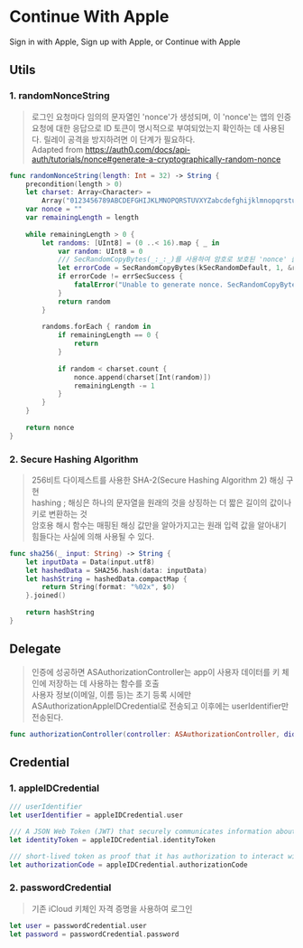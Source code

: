 # Continue With Apple
Sign in with Apple, Sign up with Apple, or Continue with Apple

## Utils
### 1. randomNonceString
>로그인 요청마다 임의의 문자열인 'nonce'가 생성되며, 이 'nonce'는 앱의 인증 요청에 대한 응답으로 ID 토큰이 명시적으로 부여되었는지 확인하는 데 사용된다. 릴레이 공격을 방지하려면 이 단계가 필요하다.
><br>
>Adapted from https://auth0.com/docs/api-auth/tutorials/nonce#generate-a-cryptographically-random-nonce
```swift
func randomNonceString(length: Int = 32) -> String {
    precondition(length > 0)
    let charset: Array<Character> =
        Array("0123456789ABCDEFGHIJKLMNOPQRSTUVXYZabcdefghijklmnopqrstuvwxyz-._")
    var nonce = ""
    var remainingLength = length
    
    while remainingLength > 0 {
        let randoms: [UInt8] = (0 ..< 16).map { _ in
            var random: UInt8 = 0
            /// SecRandomCopyBytes(_:_:_)를 사용하여 암호로 보호된 'nonce' 를 생성한다.
            let errorCode = SecRandomCopyBytes(kSecRandomDefault, 1, &random)
            if errorCode != errSecSuccess {
                fatalError("Unable to generate nonce. SecRandomCopyBytes failed with OSStatus \(errorCode)")
            }
            return random
        }
        
        randoms.forEach { random in
            if remainingLength == 0 {
                return
            }
            
            if random < charset.count {
                nonce.append(charset[Int(random)])
                remainingLength -= 1
            }
        }
    }
    
    return nonce
}
```

### 2. Secure Hashing Algorithm
>256비트 다이제스트를 사용한 SHA-2(Secure Hashing Algorithm 2) 해싱 구현
><br>
>hashing ; 해싱은 하나의 문자열을 원래의 것을 상징하는 더 짧은 길이의 값이나 키로 변환하는 것
><br>
>암호용 해시 함수는 매핑된 해싱 값만을 알아가지고는 원래 입력 값을 알아내기 힘들다는 사실에 의해 사용될 수 있다.
```swift
func sha256(_ input: String) -> String {
    let inputData = Data(input.utf8)
    let hashedData = SHA256.hash(data: inputData)
    let hashString = hashedData.compactMap {
        return String(format: "%02x", $0)
    }.joined()
    
    return hashString
}
```

## Delegate
>인증에 성공하면 ASAuthorizationController는 app이 사용자 데이터를 키 체인에 저장하는 데 사용하는 함수를 호출
><br>
>사용자 정보(이메일, 이름 등)는 초기 등록 시에만 ASAuthorizationAppleIDCredential로 전송되고 이후에는 userIdentifier만 전송된다.
```swift
func authorizationController(controller: ASAuthorizationController, didCompleteWithAuthorization authorization: ASAuthorization)
```

## Credential
### 1. appleIDCredential
```swift
/// userIdentifier
let userIdentifier = appleIDCredential.user

/// A JSON Web Token (JWT) that securely communicates information about the user to the app.
let identityToken = appleIDCredential.identityToken

/// short-lived token as proof that it has authorization to interact with the server
let authorizationCode = appleIDCredential.authorizationCode
```

### 2. passwordCredential
>기존 iCloud 키체인 자격 증명을 사용하여 로그인
```swift
let user = passwordCredential.user
let password = passwordCredential.password
```

